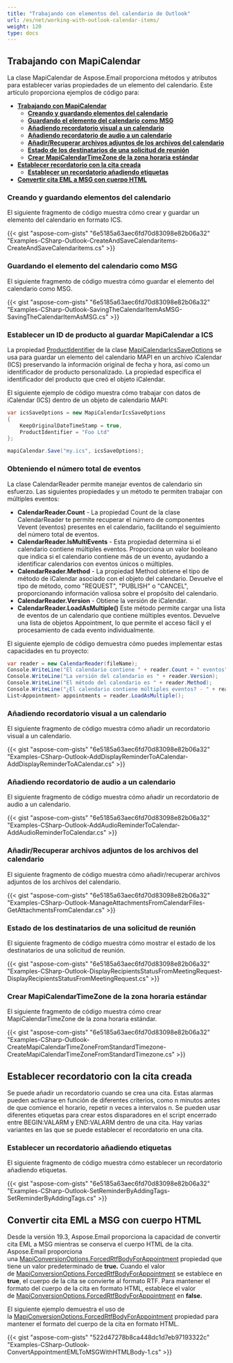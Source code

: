 ```yaml
---
title: "Trabajando con elementos del calendario de Outlook"
url: /es/net/working-with-outlook-calendar-items/
weight: 120
type: docs
---
```



## **Trabajando con MapiCalendar**

La clase MapiCalendar de Aspose.Email proporciona métodos y atributos para establecer varias propiedades de un elemento del calendario. Este artículo proporciona ejemplos de código para:

- [**Trabajando con MapiCalendar**](#working-with-mapicalendar)
  - [**Creando y guardando elementos del calendario**](#creating-and-saving-calendar-items)
  - [**Guardando el elemento del calendario como MSG**](#saving-the-calendar-item-as-msg)
  - [**Añadiendo recordatorio visual a un calendario**](#adding-display-reminder-to-a-calendar)
  - [**Añadiendo recordatorio de audio a un calendario**](#adding-audio-reminder-to-a-calendar)
  - [**Añadir/Recuperar archivos adjuntos de los archivos del calendario**](#addretrieve-attachments-from-calendar-files)
  - [**Estado de los destinatarios de una solicitud de reunión**](#status-of-recipients-from-a-meeting-request)
  - [**Crear MapiCalendarTimeZone de la zona horaria estándar**](#create-mapicalendartimezone-from-standard-timezone)
- [**Establecer recordatorio con la cita creada**](#setting-reminder-with-the-created-appointment)
  - [**Establecer un recordatorio añadiendo etiquetas**](#setting-a-reminder-by-adding-tags)
- [**Convertir cita EML a MSG con cuerpo HTML**](#convert-appointment-eml-to-msg-with-html-body)
  
### **Creando y guardando elementos del calendario**

El siguiente fragmento de código muestra cómo crear y guardar un elemento del calendario en formato ICS.

{{< gist "aspose-com-gists" "6e5185a63aec6fd70d83098e82b06a32" "Examples-CSharp-Outlook-CreateAndSaveCalendaritems-CreateAndSaveCalendaritems.cs" >}}

### **Guardando el elemento del calendario como MSG**

El siguiente fragmento de código muestra cómo guardar el elemento del calendario como MSG.

{{< gist "aspose-com-gists" "6e5185a63aec6fd70d83098e82b06a32" "Examples-CSharp-Outlook-SavingTheCalendarItemAsMSG-SavingTheCalendarItemAsMSG.cs" >}}

### **Establecer un ID de producto al guardar MapiCalendar a ICS**

La propiedad [ProductIdentifier](https://reference.aspose.com/email/net/aspose.email.mapi/mapicalendaricssaveoptions/productidentifier/) de la clase [MapiCalendarIcsSaveOptions](https://reference.aspose.com/email/net/aspose.email.mapi/mapicalendaricssaveoptions/#mapicalendaricssaveoptions-class) se usa para guardar un elemento del calendario MAPI en un archivo iCalendar (ICS) preservando la información original de fecha y hora, así como un identificador de producto personalizado. La propiedad especifica el identificador del producto que creó el objeto iCalendar.

El siguiente ejemplo de código muestra cómo trabajar con datos de iCalendar (ICS) dentro de un objeto de calendario MAPI:

```cs
var icsSaveOptions = new MapiCalendarIcsSaveOptions
{
    KeepOriginalDateTimeStamp = true,
    ProductIdentifier = "Foo Ltd"
};

mapiCalendar.Save("my.ics", icsSaveOptions);
```
### **Obteniendo el número total de eventos**

La clase CalendarReader permite manejar eventos de calendario sin esfuerzo. Las siguientes propiedades y un método te permiten trabajar con múltiples eventos:

- **CalendarReader.Count** - La propiedad Count de la clase CalendarReader te permite recuperar el número de componentes Vevent (eventos) presentes en el calendario, facilitando el seguimiento del número total de eventos.
- **CalendarReader.IsMultiEvents** - Esta propiedad determina si el calendario contiene múltiples eventos. Proporciona un valor booleano que indica si el calendario contiene más de un evento, ayudando a identificar calendarios con eventos únicos o múltiples.
- **CalendarReader.Method** - La propiedad Method obtiene el tipo de método de iCalendar asociado con el objeto del calendario. Devuelve el tipo de método, como "REQUEST", "PUBLISH" o "CANCEL", proporcionando información valiosa sobre el propósito del calendario.
- **CalendarReader.Version** - Obtiene la versión de iCalendar.
- **CalendarReader.LoadAsMultiple()** Este método permite cargar una lista de eventos de un calendario que contiene múltiples eventos. Devuelve una lista de objetos Appointment, lo que permite el acceso fácil y el procesamiento de cada evento individualmente.

El siguiente ejemplo de código demuestra cómo puedes implementar estas capacidades en tu proyecto:

```cs
var reader = new CalendarReader(fileName);
Console.WriteLine("El calendario contiene " + reader.Count + " eventos");
Console.WriteLine("La versión del calendario es " + reader.Version);
Console.WriteLine("El método del calendario es " + reader.Method);
Console.WriteLine("¿El calendario contiene múltiples eventos? - " + reader.IsMultiEvents);
List<Appointment> appointments = reader.LoadAsMultiple();
```

### **Añadiendo recordatorio visual a un calendario**

El siguiente fragmento de código muestra cómo añadir un recordatorio visual a un calendario.

{{< gist "aspose-com-gists" "6e5185a63aec6fd70d83098e82b06a32" "Examples-CSharp-Outlook-AddDisplayReminderToACalendar-AddDisplayReminderToACalendar.cs" >}}

### **Añadiendo recordatorio de audio a un calendario**

El siguiente fragmento de código muestra cómo añadir un recordatorio de audio a un calendario.

{{< gist "aspose-com-gists" "6e5185a63aec6fd70d83098e82b06a32" "Examples-CSharp-Outlook-AddAudioReminderToCalendar-AddAudioReminderToCalendar.cs" >}}

### **Añadir/Recuperar archivos adjuntos de los archivos del calendario**

El siguiente fragmento de código muestra cómo añadir/recuperar archivos adjuntos de los archivos del calendario.

{{< gist "aspose-com-gists" "6e5185a63aec6fd70d83098e82b06a32" "Examples-CSharp-Outlook-ManageAttachmentsFromCalendarFiles-GetAttachmentsFromCalendar.cs" >}}

### **Estado de los destinatarios de una solicitud de reunión**

El siguiente fragmento de código muestra cómo mostrar el estado de los destinatarios de una solicitud de reunión.

{{< gist "aspose-com-gists" "6e5185a63aec6fd70d83098e82b06a32" "Examples-CSharp-Outlook-DisplayRecipientsStatusFromMeetingRequest-DisplayRecipientsStatusFromMeetingRequest.cs" >}}

### **Crear MapiCalendarTimeZone de la zona horaria estándar**

El siguiente fragmento de código muestra cómo crear MapiCalendarTimeZone de la zona horaria estándar.

{{< gist "aspose-com-gists" "6e5185a63aec6fd70d83098e82b06a32" "Examples-CSharp-Outlook-CreateMapiCalendarTimeZoneFromStandardTimezone-CreateMapiCalendarTimeZoneFromStandardTimezone.cs" >}}

## **Establecer recordatorio con la cita creada**

Se puede añadir un recordatorio cuando se crea una cita. Estas alarmas pueden activarse en función de diferentes criterios, como n minutos antes de que comience el horario, repetir n veces a intervalos n. Se pueden usar diferentes etiquetas para crear estos disparadores en el script encerrado entre BEGIN:VALARM y END:VALARM dentro de una cita. Hay varias variantes en las que se puede establecer el recordatorio en una cita.

### **Establecer un recordatorio añadiendo etiquetas**

El siguiente fragmento de código muestra cómo establecer un recordatorio añadiendo etiquetas.

{{< gist "aspose-com-gists" "6e5185a63aec6fd70d83098e82b06a32" "Examples-CSharp-Outlook-SetReminderByAddingTags-SetReminderByAddingTags.cs" >}}

## **Convertir cita EML a MSG con cuerpo HTML**

Desde la versión 19.3, Aspose.Email proporciona la capacidad de convertir cita EML a MSG mientras se conserva el cuerpo HTML de la cita. Aspose.Email proporciona una [MapiConversionOptions.ForcedRtfBodyForAppointment](https://reference.aspose.com/email/net/aspose.email.mapi/mapiconversionoptions/forcedrtfbodyforappointment/) propiedad que tiene un valor predeterminado de **true.** Cuando el valor de [MapiConversionOptions.ForcedRtfBodyForAppointment](https://reference.aspose.com/email/net/aspose.email.mapi/mapiconversionoptions/forcedrtfbodyforappointment/) se establece en **true**, el cuerpo de la cita se convierte al formato RTF. Para mantener el formato del cuerpo de la cita en formato HTML, establece el valor de [MapiConversionOptions.ForcedRtfBodyForAppointment](https://reference.aspose.com/email/net/aspose.email.mapi/mapiconversionoptions/forcedrtfbodyforappointment/) en **false.**

El siguiente ejemplo demuestra el uso de la [MapiConversionOptions.ForcedRtfBodyForAppointment](https://reference.aspose.com/email/net/aspose.email.mapi/mapiconversionoptions/forcedrtfbodyforappointment/) propiedad para mantener el formato del cuerpo de la cita en formato HTML.

{{< gist "aspose-com-gists" "522d47278b8ca448dc1d7eb97193322c" "Examples-CSharp-Outlook-ConvertAppointmentEMLToMSGWithHTMLBody-1.cs" >}}